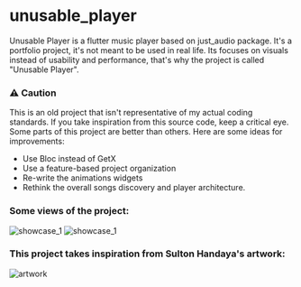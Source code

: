 # unusable_player
Unusable Player is a flutter music player based on just_audio package.
It's a portfolio project, it's not meant to be used in real life.
Its focuses on visuals instead of usability and performance, that's why the project is called "Unusable Player".

### ⚠️ Caution
This is an old project that isn't representative of my actual coding standards.
If you take inspiration from this source code, keep a critical eye. Some parts of this project are better than others.
Here are some ideas for improvements:
- Use Bloc instead of GetX
- Use a feature-based project organization
- Re-write the animations widgets
- Rethink the overall songs discovery and player architecture.

### Some views of the project:
![showcase_1](readme/up_showcase_1.jpg)
![showcase_1](readme/up_showcase_2.jpg)

### This project takes inspiration from Sulton Handaya's artwork:
![artwork](readme/original_artwork_by_sulton_handaya.webp)

